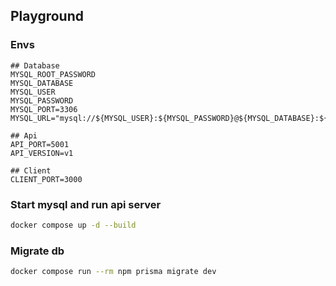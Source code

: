 ## Playground

### Envs
```
## Database
MYSQL_ROOT_PASSWORD
MYSQL_DATABASE
MYSQL_USER
MYSQL_PASSWORD
MYSQL_PORT=3306
MYSQL_URL="mysql://${MYSQL_USER}:${MYSQL_PASSWORD}@${MYSQL_DATABASE}:${MYSQL_PORT}/${MYSQL_DATABASE}"

## Api
API_PORT=5001
API_VERSION=v1

## Client
CLIENT_PORT=3000
```

### Start mysql and run api server
```bash 
docker compose up -d --build
```

### Migrate db
```bash
docker compose run --rm npm prisma migrate dev
```